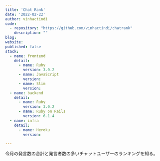 ```yaml
---
title: 'Chat Rank'
date: '2022-02-22'
author: vinhactindi
code: 
  - repository: "https://github.com/vinhactindi/chatrank"
    description: ""
blog: 
website:
published: false
stack:
  - name: frontend
    detail: 
      - name: Ruby
        version: 3.0.2
      - name: JavaScript
        version: 
      - name: Slim
        version: 
  - name: backend
    detail:
      - name: Ruby
        version: 3.0.2
      - name: Ruby on Rails
        version: 6.1.4
  - name: infra
    detail:
      - name: Heroku
        version: 

---
```


今月の発言数の合計と発言者数の多いチャットユーザーのランキングを知る。
